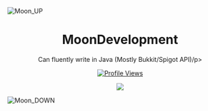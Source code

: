 ![Moon_UP](https://user-images.githubusercontent.com/72404424/188732122-1470f20d-fc48-4f91-9243-20307da78635.png)


<h1 align="center">MoonDevelopment</h1>

<p align="center">Can fluently write in Java (Mostly Bukkit/Spigot API)/p>

<a href="https://github.com/MoonDevelopment-Gio">
  <p align="center">
    <img src="https://komarev.com/ghpvc/?username=MoonDevelopment-Gio" alt="Profile Views">
  </p>
</a>

<p align="center">
  <img src="https://github-readme-stats.vercel.app/api?username=MoonDevelopment-Gio&show_icons=true&theme=github_dark" />
</p>




![Moon_DOWN](https://user-images.githubusercontent.com/72404424/188732155-8323db96-01c9-4ec8-b451-96cb48c3ac58.png)
